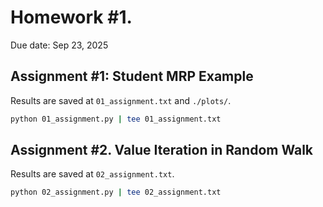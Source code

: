# Homework #1.

Due date: Sep 23, 2025

## Assignment #1: Student MRP Example
Results are saved at `01_assignment.txt` and `./plots/`.
```bash
python 01_assignment.py | tee 01_assignment.txt
```

## Assignment #2. Value Iteration in Random Walk
Results are saved at `02_assignment.txt`.
```bash
python 02_assignment.py | tee 02_assignment.txt
```